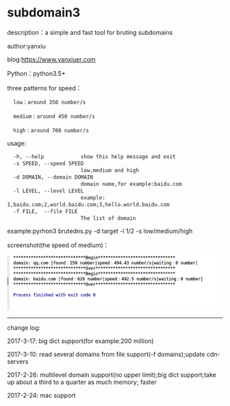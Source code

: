 # subdomain3
description：a simple and fast tool for bruting subdomains

author:yanxiu

blog:https://www.yanxiuer.com

Python：python3.5+

three patterns for speed：

      low：around 350 number/s
      
      medium：around 450 number/s
      
      high：around 700 number/s 
      
usage:

      -h, --help            show this help message and exit
      -s SPEED, --speed SPEED
                            low,medium and high
      -d DOMAIN, --domain DOMAIN
                            domain name,for example:baidu.com
      -l LEVEL, --level LEVEL
                            example: 1,baidu.com;2,world.baidu.com;3,hello.world.baidu.com
      -f FILE,  --file FILE
                            The list of domain


example:pyrhon3 brutedns.py -d target -l 1/2 -s low/medium/high

screenshot(the speed of medium)：

![](screenshot.png)

----------------------------------------------------------------------------------------
change log:

2017-3-17: big dict support(for example:200 million)

2017-3-10: read several domains from file support(-f domains);update cdn-servers

2017-2-26: multilevel domain support(no upper limit);big dict support;take up about a third to a quarter as much memory; faster

2017-2-24: mac support
